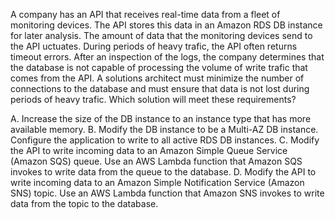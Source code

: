 A company has an API that receives real-time data from a ­fleet of monitoring devices. The API stores this data in an Amazon RDS DB instance for later analysis. The amount of data that the monitoring devices send to the API ­uctuates. During periods of heavy trafic, the API often returns timeout errors. After an inspection of the logs, the company determines that the database is not capable of processing the volume of write trafic that comes from the API. A solutions architect must minimize the number of connections to the database and must ensure that data is not lost during periods of heavy trafic. Which solution will meet these requirements? 

A. Increase the size of the DB instance to an instance type that has more available memory. 
B. Modify the DB instance to be a Multi-AZ DB instance. Configure the application to write to all active RDS DB instances. 
C. Modify the API to write incoming data to an Amazon Simple Queue Service (Amazon SQS) queue. Use an AWS Lambda function that Amazon SQS invokes to write data from the queue to the database. 
D. Modify the API to write incoming data to an Amazon Simple Notification Service (Amazon SNS) topic. Use an AWS Lambda function that Amazon SNS invokes to write data from the topic to the database.